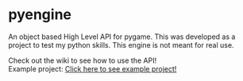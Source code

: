# pyengine
 An object based High Level API for pygame. This was developed as a project to test my python skills. This engine is not meant for real use.  

Check out the wiki to see how to use the API!  
Example project: [Click here to see example project!](https://github.com/ryandw11/pyengineTest)
